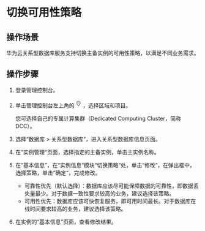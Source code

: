 # 切换可用性策略<a name="TOPIC_0142028615"></a>

## 操作场景<a name="section241540814823"></a>

华为云关系型数据库服务支持切换主备实例的可用性策略，以满足不同业务需求。

## 操作步骤<a name="section45421719172826"></a>

1.  登录管理控制台。
2.  单击管理控制台左上角的![](figures/region.png)，选择区域和项目。

    您可选择自己的专属计算集群（Dedicated Computing Cluster，简称DCC）。

3.  选择“数据库  \>  关系型数据库“，进入关系型数据库信息页面。
4.  在“实例管理“页面，选择指定的主备实例，单击主实例名称。
5.  在“基本信息”，在“实例信息“模块“切换策略“处，单击“修改“，在弹出框中，选择策略，单击“确定“，完成修改。
    -   可靠性优先（默认选择）：数据库应该尽可能保障数据的可靠性，即数据丢失量最少。对于数据一致性要求较高的业务，建议选择该策略。
    -   可用性优先：数据库应该可快恢复服务，即可用时间最长。对于数据库在线时间要求较高的业务，建议选择该策略。

6.  在实例的“基本信息”页面，查看修改结果。


